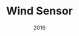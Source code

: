 ---
layout: project
type: project
image: images/wind-sensor.png
title: Wind Sensor
permalink: https://wiki.scel-hawaii.org/doku.php?id=wind_sensor:start
date: 2016
labels:
  - Arduino
  - C
  - Embedded Systems
summary: For our senior design project, we are developing a static wind sensor for the Smart Campus Energy Lab. The wind sensor will be able to reliably measure the wind speed and direction, will be roughly 10x10cm in size, and will be composed of no moving parts.
---